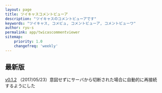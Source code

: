 ```yaml
---
layout: page
title: ツイキャスコメントビューア
description: "ツイキャスのコメントビューアです"
keywords: "ツイキャス, コメビュ, コメントビューア, コメントビューワ"
author: ryu-s
permalink: app/twicascommentviewer
sitemap:
    priority: 1.0
    changefreq: 'weekly'	
---
```


## 最新版
[v0.1.2](http://61.192.216.29/app/TwicasCommentViewer_v0.1.2.zip) （2017/05/23）意図せずにサーバから切断された場合に自動的に再接続するようにした  

